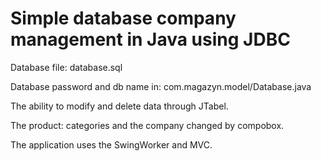 Simple database company management in Java using JDBC
=============

Database file: database.sql

Database password and db name in: com.magazyn.model/Database.java

The ability to modify and delete data through JTabel.

The product: categories and the company changed by compobox.

The application uses the SwingWorker and MVC.
